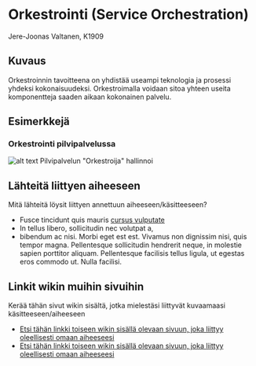 # Orkestrointi (Service Orchestration)

Jere-Joonas Valtanen, K1909

## Kuvaus

Orkestroinnin tavoitteena on yhdistää useampi teknologia ja prosessi yhdeksi kokonaisuudeksi. Orkestroimalla voidaan sitoa yhteen useita komponentteja saaden aikaan kokonainen palvelu. 

## Esimerkkejä

### Orkestrointi pilvipalvelussa
![alt text](http://slideplayer.fi/slide/1973612/7/images/15/Tietoj%C3%A4rjestelm%C3%A4palvelujen+orkestraatio.jpg "orkestraatio")
Pilvipalvelun "Orkestroija" hallinnoi 

## Lähteitä liittyen aiheeseen

Mitä lähteitä löysit liittyen annettuun aiheeseen/käsitteeseen?

* Fusce tincidunt quis mauris [cursus vulputate](https://fi.wiktionary.org/wiki/aikarauta)
* In tellus libero, sollicitudin nec volutpat a, 
* bibendum ac nisi. Morbi eget est est. Vivamus non dignissim nisi, quis tempor magna. Pellentesque sollicitudin hendrerit neque, in molestie sapien porttitor aliquam. Pellentesque facilisis tellus ligula, ut egestas eros commodo ut. Nulla facilisi.


## Linkit wikin muihin sivuihin

Kerää tähän sivut wikin sisältä, jotka mielestäsi liittyvät kuvaamaasi käsitteeseen/aiheeseen

* [Etsi tähän linkki toiseen wikin sisällä olevaan sivuun, joka liittyy oleellisesti omaan aiheeseesi]()
* [Etsi tähän linkki toiseen wikin sisällä olevaan sivuun, joka liittyy oleellisesti omaan aiheeseesi]() 
